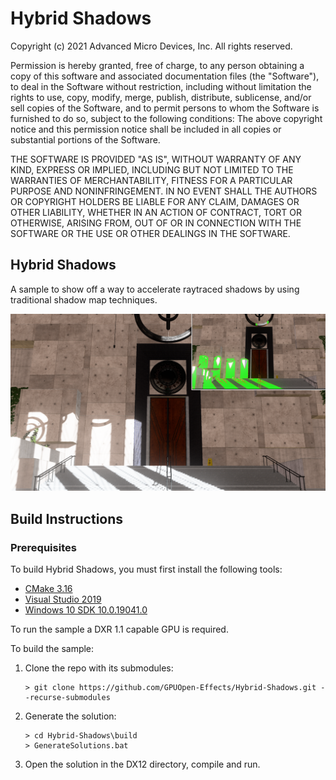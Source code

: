# Hybrid Shadows 

Copyright (c) 2021 Advanced Micro Devices, Inc. All rights reserved.

Permission is hereby granted, free of charge, to any person obtaining a copy
of this software and associated documentation files (the "Software"), to deal
in the Software without restriction, including without limitation the rights
to use, copy, modify, merge, publish, distribute, sublicense, and/or sell
copies of the Software, and to permit persons to whom the Software is
furnished to do so, subject to the following conditions:
The above copyright notice and this permission notice shall be included in
all copies or substantial portions of the Software.

THE SOFTWARE IS PROVIDED "AS IS", WITHOUT WARRANTY OF ANY KIND, EXPRESS OR
IMPLIED, INCLUDING BUT NOT LIMITED TO THE WARRANTIES OF MERCHANTABILITY,
FITNESS FOR A PARTICULAR PURPOSE AND NONINFRINGEMENT. IN NO EVENT SHALL THE
AUTHORS OR COPYRIGHT HOLDERS BE LIABLE FOR ANY CLAIM, DAMAGES OR OTHER
LIABILITY, WHETHER IN AN ACTION OF CONTRACT, TORT OR OTHERWISE, ARISING FROM,
OUT OF OR IN CONNECTION WITH THE SOFTWARE OR THE USE OR OTHER DEALINGS IN
THE SOFTWARE.

## Hybrid Shadows

A sample to show off a way to accelerate raytraced shadows by using traditional shadow map techniques.

![Screenshot](screenshot.png)

## Build Instructions

### Prerequisites

To build Hybrid Shadows, you must first install the following tools:

- [CMake 3.16](https://cmake.org/download/)
- [Visual Studio 2019](https://visualstudio.microsoft.com/downloads/)
- [Windows 10 SDK 10.0.19041.0](https://developer.microsoft.com/en-us/windows/downloads/windows-10-sdk)

To run the sample a DXR 1.1 capable GPU is required.

To build the sample:

1) Clone the repo with its submodules:
    ```
    > git clone https://github.com/GPUOpen-Effects/Hybrid-Shadows.git --recurse-submodules
    ```

2) Generate the solution:
    ```
    > cd Hybrid-Shadows\build
    > GenerateSolutions.bat
    ```

3) Open the solution in the DX12 directory, compile and run.

